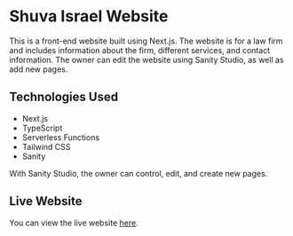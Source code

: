 # Shuva Israel Website

This is a front-end website built using Next.js.
The website is for a law firm and includes information about the firm, different services, and contact information.
The owner can edit the website using Sanity Studio, as well as add new pages.

## Technologies Used
- Next.js
- TypeScript
- Serverless Functions
- Tailwind CSS
- Sanity

With Sanity Studio, the owner can control, edit, and create new pages.

## Live Website
You can view the live website [here](https://shuva.vercel.app).